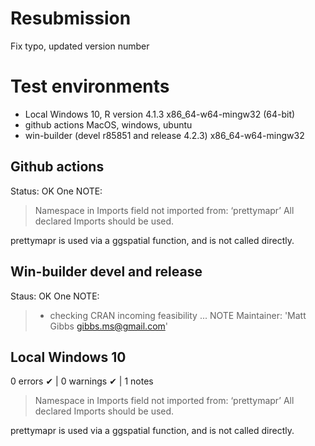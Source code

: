 # Resubmission

Fix typo, updated version number

# Test environments

* Local Windows 10, R version 4.1.3 x86_64-w64-mingw32 (64-bit)
* github actions MacOS, windows, ubuntu
* win-builder (devel r85851 and release 4.2.3) x86_64-w64-mingw32

## Github actions

Status: OK
One NOTE:
>Namespace in Imports field not imported from: ‘prettymapr’
  All declared Imports should be used.
  
prettymapr is used via a ggspatial function, and is not called directly. 

## Win-builder devel and release

Staus: OK
One NOTE:

>* checking CRAN incoming feasibility ... NOTE
Maintainer: 'Matt Gibbs <gibbs.ms@gmail.com>'

## Local Windows 10

0 errors ✔ | 0 warnings ✔ | 1 notes

>Namespace in Imports field not imported from: ‘prettymapr’
  All declared Imports should be used.
  
prettymapr is used via a ggspatial function, and is not called directly. 
